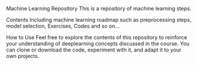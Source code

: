Machine Learning Repository
This is a repository of machine learning steps.

Contents
Including machine learning roadmap such as preprocessing steps, model selection, Exercises, Codes and so on...

How to Use
Feel free to explore the contents of this repository to reinforce your understanding of deeplearning concepts discussed in the course. You can clone or download the code, experiment with it, and adapt it to your own projects.
